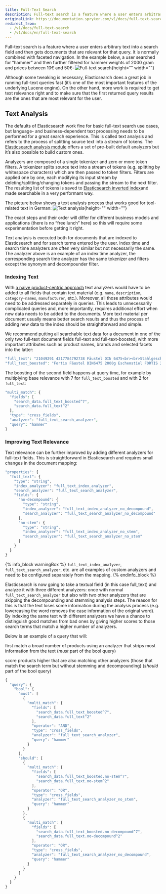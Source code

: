 ```yaml
---
title: Full-Text Search
description: Full-text search is a feature where a user enters arbitrary text into a search field and then gets documents that are relevant for that query.
originalLink: https://documentation.spryker.com/v1/docs/full-text-search
redirect_from:
  - /v1/docs/full-text-search
  - /v1/docs/en/full-text-search
---
```


Full-text search is a feature where a user enters arbitrary text into a search field and then gets documents that are relevant for that query. It is normally combined with faceted navigation. In the example below, a user searched for “hammer” and then further filtered for hammer weights of 2000 gram and prices between 10€ and 50€:
![Full-text search](https://spryker.s3.eu-central-1.amazonaws.com/docs/Developer+Guide/Search+Engine/Full-Text+Search/fulltext-search.png){height="" width=""}

Although some tweaking is necessary, Elasticsearch does a great job in running full-text queries fast (it’s one of the most important features of the underlying Lucene engine). On the other hand, more work is required to get text relevance right and to make sure that the first returned query results are the ones that are most relevant for the user.

## Text Analysis

The defaults of Elasticsearch work fine for basic full-text search use cases, but language- and business-dependent text processing needs to be performed for a great search experience. This is called text analysis and refers to the process of splitting source text into a stream of tokens. The [Elasticsearch analysis module](https://www.elastic.co/guide/en/elasticsearch/reference/5.0/analysis.html) offers a set of pre-built default analyzers but it’s also possible to build custom ones.

Analyzers are composed of a single tokenizer and zero or more token filters. A tokenizer splits source text into a stream of tokens (e.g. splitting by whitespace characters) which are then passed to token filters. Filters are applied one by one, each modifying its input stream by deleting/splitting/changing tokens and passing the stream to the next filter. The resulting list of tokens is saved to [Elasticsearch inverted index](https://www.elastic.co/guide/en/elasticsearch/guide/current/inverted-index.html)and made searchable in a very performant way.

The picture below shows a text analysis process that works good for tool-related text in German:
![Text analysis](https://spryker.s3.eu-central-1.amazonaws.com/docs/Developer+Guide/Search+Engine/Full-Text+Search/text-analysis.png){height="" width=""}

The exact steps and their order will differ for different business models and applications (there is no “free lunch” here) so this will require some experimentation before getting it right.

Text analysis is executed both for documents that are indexed to Elasticsearch and for search terms entered by the user. Index time and search time analyzers are often very similar but not necessarily the same. The analyzer above is an example of an index time analyzer, the corresponding search time analyzer has the same tokenizer and filters except the synonym and decompounder filter.

### Indexing Text

With [a naive product-centric approach](http://project-a.github.io/on-site-search-design-patterns-for-e-commerce/#a-naive-product-centric-approach) text analyzers would have to be added to all fields that contain text material (e.g. `name`, `description`, `category-names`, `manufacturer`, etc.). Moreover, all those attributes would need to be addressed separately in queries. This leads to unnecessarily complicated queries and, more importantly, requires additional effort when new data needs to be added to the documents. More text material per document usually means better search results and thus the process of adding new data to the index should be straightforward and simple.

We recommend putting all searchable text data for a document in one of the only two full-text document fields full-text and full-text-boosted, with more important attributes such as product names, brands and selected facets into the latter:

```php
"full_text": "21049291 4317784792738 Fäustel DIN 6475<br><br>Stahlgeschmiedet, Kopf schwarz lackiert, Bahnen poliert, doppelt geschweifter Eschenstiel mit ozeanblau lackiertem Handende SP11968",
"full_text_boosted": "Fortis Fäustel DIN6475 2000g Eschenstiel FORTIS 2000 Fäustel Handwerkzeug Hammer Fäustel Fortis Fäustel, mit Eschen-Stiel Fortis Fäustel, mit Eschen-Stiel"
```

The boosting of the second field happens at query time, for example by multiplying base relevance with 7 for `full_text_boosted` and with 2 for `full_text`:

```php
"multi_match": {
  "fields": [
    "search_data.full_text_boosted^7",
    "search_data.full_text^2"
  ],
  "type": "cross_fields",
  "analyzer": "full_text_search_analyzer",
  "query": "hammer"
}
```

### Improving Text Relevance
Text relevance can be further improved by adding different analyzers for full-text fields. This is straightforward in Elasticsearch and requires small changes in the document mapping:

```js
"properties": {
  "full_text": {
    "type": "string",
    "index_analyzer": "full_text_index_analyzer",
    "search_analyzer": "full_text_search_analyzer",
    "fields": {
      "no-decompound": {
        "type": "string",
        "index_analyzer": "full_text_index_analyzer_no_decompound",
        "search_analyzer": "full_text_search_analyzer_no_decompound"
      },
      "no-stem": {
        "type": "string",
        "index_analyzer": "full_text_index_analyzer_no_stem",
        "search_analyzer": "full_text_search_analyzer_no_stem"
      }
    }
  }
}
```

{% info_block warningBox %}
`full_text_index_analyzer`, `full_text_search_analyzer`, etc. are all examples of custom analyzers and need to be configured separately from the mapping.
{% endinfo_block %}

Elasticsearch is now going to take a textual field (in this case full_text) and analyze it with three different analyzers: once with normal `full_text_search_analyzer` but also with two other analyzers that are skipping the decompounding and stemming analysis steps. The reason for this is that the text loses some information during the analysis process (e.g. lowercasing the word removes the case information of the original word). By indexing the same text with different analyzers we have a chance to distinguish good matches from bad ones by giving higher scores to those search terms that match a higher number of analyzers.

Below is an example of a query that will:

first match a broad number of products using an analyzer that strips most information from the text (_must_ part of the bool query)

score products higher that are also matching other analyzers (those that match the search term but without stemming and decompounding) (_should_ part of the bool query)

```js
{
  "query": {
    "bool": {
      "must": [
        {
          "multi_match": {
            "fields": [
              "search_data.full_text_boosted^7",
              "search_data.full_text^2"
            ],
            "operator": "AND",
            "type": "cross_fields",
            "analyzer": "full_text_search_analyzer",
            "query": "hammer"
          }
        }
      ],
      "should": [
        {
          "multi_match": {
            "fields": [
              "search_data.full_text_boosted.no-stem^7",
              "search_data.full_text.no-stem^2"
            ],
            "operator": "OR",
            "type": "cross_fields",
            "analyzer": "full_text_search_analyzer_no_stem",
            "query": "hammer"
          }
        },
        {
          "multi_match": {
            "fields": [
              "search_data.full_text_boosted.no-decompound^7",
              "search_data.full_text.no-decompound^2"
            ],
            "operator": "OR",
            "type": "cross_fields",
            "analyzer": "full_text_search_analyzer_no_decompound",
            "query": "hammer"
          }
        }
      ]
    }
  }
}
```

